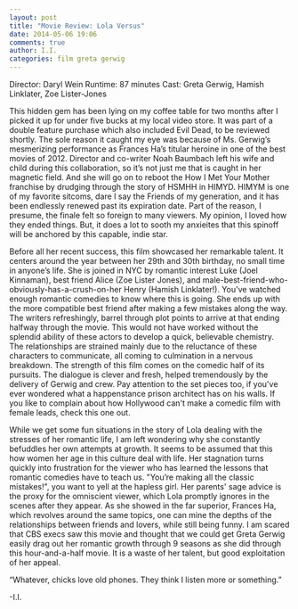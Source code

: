 ```yaml
---
layout: post
title: "Movie Review: Lola Versus"
date: 2014-05-06 19:06
comments: true
author: I.I.
categories: film greta gerwig 
---
```


Director: Daryl Wein
Runtime: 87 minutes
Cast: Greta Gerwig, Hamish Linklater, Zoe Lister-Jones

This hidden gem has been lying on my coffee table for two months after I picked it up for under five bucks at my local video store. It was part of a double feature purchase which also included Evil Dead, to be reviewed shortly. The sole reason it caught my eye was because of Ms. Gerwig’s mesmerizing performance as Frances Ha’s titular heroine in one of the best movies of 2012. Director and co-writer Noah Baumbach left his wife and child during this collaboration, so it’s not just me that is caught in her magnetic field. And she will go on to reboot the How I Met Your Mother franchise by drudging through the story of HSMHH in HIMYD. HIMYM is one of my favorite sitcoms,  dare I say the Friends of my generation, and it has been endlessly renewed past its expiration date. Part of the reason, I presume, the finale felt so foreign to many viewers. My opinion, I loved how they ended things. But, it does a lot to sooth my anxieites that this spinoff will be anchored by this capable, indie star.

Before all her recent success, this film showcased her remarkable talent. It centers around the year between her 29th and 30th birthday, no small time in anyone’s life. She is joined in NYC by romantic interest Luke (Joel Kinnaman), best friend Alice (Zoe Lister Jones), and male-best-friend-who-obviously-has-a-crush-on-her Henry (Hamish Linklater!). You've watched enough romantic comedies to know where this is going. She ends up with the more compatible best friend after making a few mistakes along the way. The writers refreshingly, barrel through plot points to arrive at that ending halfway through the movie. This would not have worked without the splendid ability of these actors to develop a quick, believable chemistry. The relationships are strained mainly due to the reluctance of these characters to communicate, all coming to culmination in a nervous breakdown. The strength of this film comes on the comedic half of its pursuits. The dialogue is clever and fresh, helped tremendously by the delivery of Gerwig and crew. Pay attention to the set pieces too, if you've ever wondered what a happenstance prison architect has on his walls. If you like to complain about how Hollywood can't make a comedic film with female leads, check this one out.

While we get some fun situations in the story of Lola dealing with the stresses of her romantic life, I am left wondering why she constantly befuddles her own attempts at growth. It seems to be assumed that this how women her age in this culture deal with life. Her stagnation turns quickly into frustration for the viewer who has learned the lessons that romantic comedies have to teach us. "You’re making all the classic mistakes!", you want to yell at the hapless girl. Her parents' sage advice is the proxy for the omniscient viewer, which Lola promptly ignores in the scenes after they appear. As she showed in the far superior, Frances Ha, which revolves around the same topics, one can mine the depths of the relationships between friends and lovers, while still being funny. I am scared that CBS execs saw this movie and thought that we could get Greta Gerwig easily drag out her romantic growth through 9 seasons as she did through this hour-and-a-half movie. It is a waste of her talent, but good exploitation of her appeal.

“Whatever, chicks love old phones. They think I listen more or something.”

-I.I.
